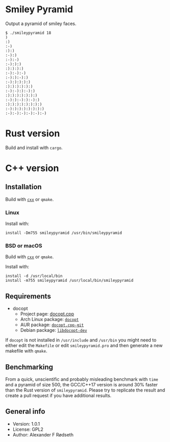 # Smiley Pyramid

Output a pyramid of smiley faces.

```
$ ./smileypyramid 18
)
:)
:-)
:):)
:-):)
:-):-)
:-):):)
:):):):)
:-):-):-)
:-):):-):)
:-):):):):)
:):):):):):)
:-):-):):-):)
:):):):):):):)
:-):):-):):-):)
:):):):):):):):)
:-):):):):):):):)
:-):-):-):-):-):-)
```

# Rust version

Build and install with `cargo`.

# C++ version

## Installation

Build with [`cxx`](https://github.com/xyproto/cxx) or `qmake`.

### Linux

Install with:

    install -Dm755 smileypyramid /usr/bin/smileypyramid

### BSD or macOS

Build with [`cxx`](https://github.com/xyproto/cxx) or `qmake`.

Install with:

    install -d /usr/local/bin
    install -m755 smileypyramid /usr/local/bin/smileypyramid

## Requirements

* docopt
  - Project page: [docopt.cpp](https://github.com/docopt/docopt.cpp)
  - Arch Linux package: [`docopt`](https://www.archlinux.org/packages/community/x86_64/docopt/)
  - AUR package: [`docopt.cpp-git`](https://aur.archlinux.org/packages/docopt.cpp-git/)
  - Debian package: [`libdocopt-dev`](https://packages.debian.org/search?keywords=libdocopt-dev)

If `docopt` is not installed in `/usr/include` and `/usr/bin` you might need to either edit the `Makefile` or edit `smileypyramid.pro` and then generate a new makefile with `qmake`.

## Benchmarking

From a quick, unscientific and probably misleading benchmark with `time` and a pyramid of size 500, the GCC/C++17 version is around 30% faster than the Rust version of `smileypyramid`. Please try to replicate the result and create a pull request if you have additional results.

## General info

* Version: 1.0.1
* License: GPL2
* Author: Alexander F Rødseth
